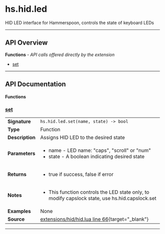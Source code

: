 # hs.hid.led

HID LED interface for Hammerspoon, controls the state of keyboard LEDs

---

## API Overview
**Functions** - _API calls offered directly by the extension_
 * [set](#set)


---

## API Documentation

#### Functions


### [set](#set)

|                                             |                                                                                     |
| --------------------------------------------|-------------------------------------------------------------------------------------|
| **Signature**                               | `hs.hid.led.set(name, state) -> bool`                                                                    |
| **Type**                                    | Function                                                                     |
| **Description**                             | Assigns HID LED to the desired state                                                                     |
| **Parameters**                              | <ul><li>name  - LED name: "caps", "scroll" or "num"</li><li>state - A boolean indicating desired state</li></ul> |
| **Returns**                                 | <ul><li>true if success, false if error</li></ul>          |
| **Notes**                                   | <ul><li>This function controls the LED state only, to modify capslock state, use hs.hid.capslock.set</li></ul> |
| **Examples**                                | None |
| **Source**                                  | [extensions/hid/hid.lua line 66](https://github.com/CommandPost/CommandPost-App/blob/master/extensions/hid/hid.lua#L66){target="_blank"} |

---

